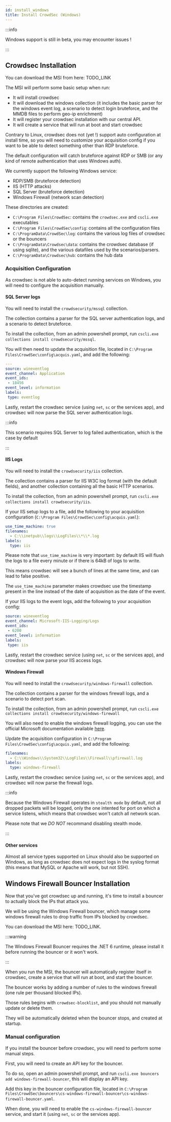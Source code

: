 ```yaml
---
id: install_windows
title: Install CrowdSec (Windows)
---
```



:::info

Windows support is still in beta, you may encounter issues !

:::

## Crowdsec Installation

You can download the MSI from here: TODO_LINK

The MSI will perform some basic setup when run:
 - It will install crowdsec
 - It will download the windows collection (it includes the basic parser for the windows event log, a scenario to detect login bruteforce, and the MMDB files to perform geo-ip enrichment)
 - It will register your crowdsec installation with our central API.
 - It will create a service that will run at boot and start crowdsec

Contrary to Linux, crowdsec does not (yet !) support auto configuration at install time, so you will need to customize your acquisition config if you want to be able to detect something other than RDP bruteforce.

The default configuration will catch bruteforce against RDP or SMB (or any kind of remote authentication that uses Windows auth).

We currently support the following Windows service:
 - RDP/SMB (bruteforce detection)
 - IIS (HTTP attacks)
 - SQL Server (bruteforce detection)
 - Windows Firewall (network scan detection)

These directories are created:
 - `C:\Program Files\CrowdSec`: contains the `crowdsec.exe` and `cscli.exe` executables
 - `C:\Program Files\CrowdSec\config`: contains all the configuration files
 - `C:\ProgramData\CrowdSec\log`: contains the various log files of crowdsec or the bouncers
 - `C:\ProgramData\Crowdsec\data`: contains the crowdsec database (if using sqlite), and the various datafiles used by the scenarios/parsers.
 - `C:\ProgramData\Crowdsec\hub`: contains the hub data

### Acquisition Configuration

As crowdsec is not able to auto-detect running services on Windows, you will need to configure the acquisition manually.

#### SQL Server logs

You will need to install the `crowdsecurity/mssql` collection.

The collection contains a parser for the SQL server authentication logs, and a scenario to detect bruteforce.

To install the collection, from an admin powershell prompt, run `cscli.exe collections install crowdsecurity/mssql`.

You will then need to update the acquisition file, located in `C:\Program Files\CrowdSec\config\acquis.yaml`, and add the following:
```yaml
---
source: wineventlog
event_channel: Application
event_ids:
 - 18456
event_level: information
labels:
 type: eventlog
```

Lastly, restart the crowdsec service (using `net`, `sc` or the services app), and crowdsec will now parse the SQL server authentication logs.

:::info

This scenario requires SQL Server to log failed authentication, which is the case by default

:::

#### IIS Logs

You will need to install the `crowdsecurity/iis` collection.

The collection contains a parser for IIS W3C log format (with the default fields), and another collection containing all the basic HTTP scenarios.

To install the collection, from an admin powershell prompt, run `cscli.exe collections install crowdsecurity/iis`.

If your IIS setup logs to a file, add the following to your acquisition configuration (`C:\Program Files\CrowdSec\config\acquis.yaml`):
```yaml
use_time_machine: true
filenames:
  - C:\\inetpub\\logs\\LogFiles\\*\\*.log
labels:
  type: iis
```

Please note that `use_time_machine` is very important: by default IIS will flush the logs to a file every minute or if there is 64kB of logs to write.

This means crowdsec will see a bunch of lines at the same time, and can lead to false positive.

The `use_time_machine` parameter makes crowdsec use the timestamp present in the line instead of the date of acquisition as the date of the event.

If your IIS logs to the event logs, add the following to your acquisition config:
```yaml
source: wineventlog
event_channel: Microsoft-IIS-Logging/Logs
event_ids:
 - 6200
event_level: information
labels:
 type: iis
```
Lastly, restart the crowdsec service (using `net`, `sc` or the services app), and crowdsec will now parse your IIS access logs.

#### Windows Firewall

You will need to install the `crowdsecurity/windows-firewall` collection.

The collection contains a parser for the windows firewall logs, and a scenario to detect port scan.

To install the collection, from an admin powershell prompt, run  `cscli.exe collections install crowdsecurity/windows-firewall`

You will also need to enable the windows firewall logging, you can use the official Microsoft documentation available [here](https://docs.microsoft.com/en-us/windows/security/threat-protection/windows-firewall/configure-the-windows-firewall-log). 

Update the acquisition configuration in `C:\Program Files\CrowdSec\config\acquis.yaml`, and add the following:
```yaml
filenames:
  - C:\\Windows\\System32\\LogFiles\\Firewall\\pfirewall.log
labels:
  type: windows-firewall
```

Lastly, restart the crowdsec service (using `net`, `sc` or the services app), and crowdsec will now parse the firewall logs.

:::info

Because the Windows Firewall operates in `stealth mode` by default, not all dropped packets will be logged, only the one intented for port on which a service listens, which means that crowdsec won't catch all network scan.

Please note that we *DO NOT* recommand disabling stealth mode.

:::

#### Other services

Almost all service types supported on Linux should also be supported on Windows, as long as crowdsec does not expect logs in the syslog format (this means that MySQL or Apache will work, but not SSH).


## Windows Firewall Bouncer Installation

Now that you've got crowdsec up and running, it's time to install a bouncer to actually block the IPs that attack you.

We will be using the Windows Firewall bouncer, which manage some windows firewall rules to drop traffic from IPs blocked by crowdsec.

You can download the MSI here: TODO_LINK.

:::warning

The Windows Firewall Bouncer requires the .NET 6 runtime, please install it before running the bouncer or it won't work.

:::

When you run the MSI, the bouncer will automatically register itself in crowdsec, create a service that will run at boot, and start the bouncer.

The bouncer works by adding a number of rules to the windows firewall (one rule per thousand blocked IPs).

Those rules begins with `crowdsec-blocklist`, and you should not manually update or delete them.

They will be automatically deleted when the bouncer stops, and created at startup.

### Manual configuration

If you install the bouncer before crowdsec, you will need to perform some manual steps.

First, you will need to create an API key for the bouncer.

To do so, open an admin powershell prompt, and run `cscli.exe bouncers add windows-firewall-bouncer`, this will display an API key.

Add this key in the bouncer configuration file, located in `C:\Program Files\CrowdSec\bouncers\cs-windows-firewall-bouncer\cs-windows-firewall-bouncer.yaml`.

When done, you will need to enable the `cs-windows-firewall-bouncer` service, and start it (using `net`, `sc` or the services app).